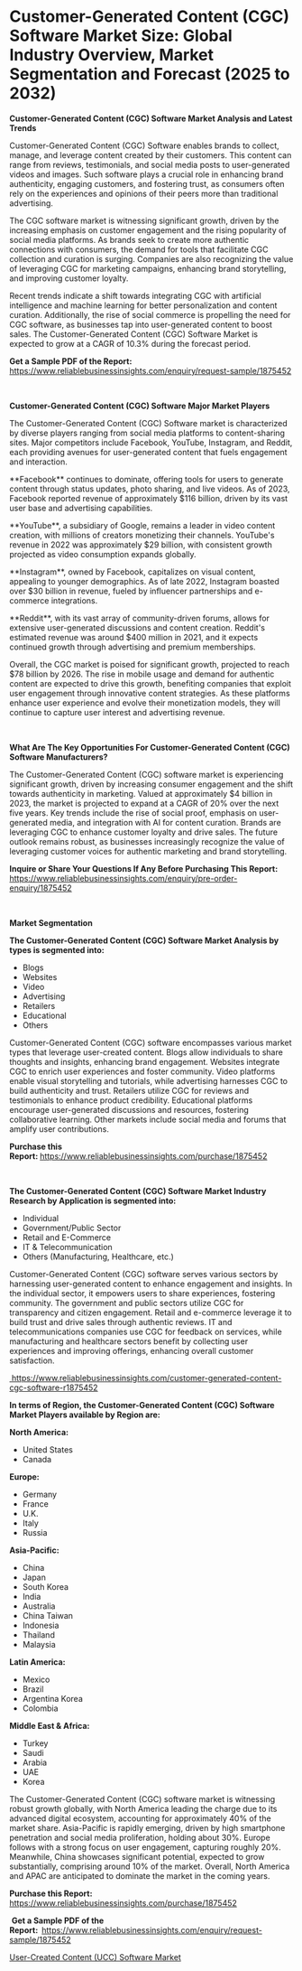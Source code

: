 <p><h1>Customer-Generated Content (CGC) Software Market Size: Global Industry Overview, Market Segmentation and Forecast (2025 to 2032)</h1></p><p><strong>Customer-Generated Content (CGC) Software Market Analysis and Latest Trends</strong></p>
<p><p>Customer-Generated Content (CGC) Software enables brands to collect, manage, and leverage content created by their customers. This content can range from reviews, testimonials, and social media posts to user-generated videos and images. Such software plays a crucial role in enhancing brand authenticity, engaging customers, and fostering trust, as consumers often rely on the experiences and opinions of their peers more than traditional advertising.</p><p>The CGC software market is witnessing significant growth, driven by the increasing emphasis on customer engagement and the rising popularity of social media platforms. As brands seek to create more authentic connections with consumers, the demand for tools that facilitate CGC collection and curation is surging. Companies are also recognizing the value of leveraging CGC for marketing campaigns, enhancing brand storytelling, and improving customer loyalty.</p><p>Recent trends indicate a shift towards integrating CGC with artificial intelligence and machine learning for better personalization and content curation. Additionally, the rise of social commerce is propelling the need for CGC software, as businesses tap into user-generated content to boost sales. The Customer-Generated Content (CGC) Software Market is expected to grow at a CAGR of 10.3% during the forecast period.</p></p>
<p><strong>Get a Sample PDF of the Report:&nbsp;</strong> <a href="https://www.reliablebusinessinsights.com/enquiry/request-sample/1875452?utm_campaign=63&utm_medium=2&utm_source=Github&utm_content=ia&utm_term=12012025&utm_id=customer-generated-content-cgc-software">https://www.reliablebusinessinsights.com/enquiry/request-sample/1875452</a></p>
<p>&nbsp;</p>
<p><strong>Customer-Generated Content (CGC) Software Major Market Players</strong></p>
<p><p>The Customer-Generated Content (CGC) Software market is characterized by diverse players ranging from social media platforms to content-sharing sites. Major competitors include Facebook, YouTube, Instagram, and Reddit, each providing avenues for user-generated content that fuels engagement and interaction.</p><p>**Facebook** continues to dominate, offering tools for users to generate content through status updates, photo sharing, and live videos. As of 2023, Facebook reported revenue of approximately $116 billion, driven by its vast user base and advertising capabilities.</p><p>**YouTube**, a subsidiary of Google, remains a leader in video content creation, with millions of creators monetizing their channels. YouTube's revenue in 2022 was approximately $29 billion, with consistent growth projected as video consumption expands globally.</p><p>**Instagram**, owned by Facebook, capitalizes on visual content, appealing to younger demographics. As of late 2022, Instagram boasted over $30 billion in revenue, fueled by influencer partnerships and e-commerce integrations.</p><p>**Reddit**, with its vast array of community-driven forums, allows for extensive user-generated discussions and content creation. Reddit's estimated revenue was around $400 million in 2021, and it expects continued growth through advertising and premium memberships.</p><p>Overall, the CGC market is poised for significant growth, projected to reach $78 billion by 2026. The rise in mobile usage and demand for authentic content are expected to drive this growth, benefiting companies that exploit user engagement through innovative content strategies. As these platforms enhance user experience and evolve their monetization models, they will continue to capture user interest and advertising revenue.</p></p>
<p>&nbsp;</p>
<p><strong>What Are The Key Opportunities For Customer-Generated Content (CGC) Software Manufacturers?</strong></p>
<p><p>The Customer-Generated Content (CGC) software market is experiencing significant growth, driven by increasing consumer engagement and the shift towards authenticity in marketing. Valued at approximately $4 billion in 2023, the market is projected to expand at a CAGR of 20% over the next five years. Key trends include the rise of social proof, emphasis on user-generated media, and integration with AI for content curation. Brands are leveraging CGC to enhance customer loyalty and drive sales. The future outlook remains robust, as businesses increasingly recognize the value of leveraging customer voices for authentic marketing and brand storytelling.</p></p>
<p><strong>Inquire or Share Your Questions If Any Before Purchasing This Report:</strong> <a href="https://www.reliablebusinessinsights.com/enquiry/pre-order-enquiry/1875452?utm_campaign=63&utm_medium=2&utm_source=Github&utm_content=ia&utm_term=12012025&utm_id=customer-generated-content-cgc-software">https://www.reliablebusinessinsights.com/enquiry/pre-order-enquiry/1875452</a></p>
<p>&nbsp;</p>
<p><strong>Market Segmentation</strong></p>
<p><strong>The Customer-Generated Content (CGC) Software Market Analysis by types is segmented into:</strong></p>
<p><ul><li>Blogs</li><li>Websites</li><li>Video</li><li>Advertising</li><li>Retailers</li><li>Educational</li><li>Others</li></ul></p>
<p><p>Customer-Generated Content (CGC) software encompasses various market types that leverage user-created content. Blogs allow individuals to share thoughts and insights, enhancing brand engagement. Websites integrate CGC to enrich user experiences and foster community. Video platforms enable visual storytelling and tutorials, while advertising harnesses CGC to build authenticity and trust. Retailers utilize CGC for reviews and testimonials to enhance product credibility. Educational platforms encourage user-generated discussions and resources, fostering collaborative learning. Other markets include social media and forums that amplify user contributions.</p></p>
<p><strong>Purchase this Report:&nbsp;</strong><a href="https://www.reliablebusinessinsights.com/purchase/1875452?utm_campaign=63&utm_medium=2&utm_source=Github&utm_content=ia&utm_term=12012025&utm_id=customer-generated-content-cgc-software">https://www.reliablebusinessinsights.com/purchase/1875452</a></p>
<p>&nbsp;</p>
<p><strong>The Customer-Generated Content (CGC) Software Market Industry Research by Application is segmented into:</strong></p>
<p><ul><li>Individual</li><li>Government/Public Sector</li><li>Retail and E-Commerce</li><li>IT & Telecommunication</li><li>Others (Manufacturing, Healthcare, etc.)</li></ul></p>
<p><p>Customer-Generated Content (CGC) software serves various sectors by harnessing user-generated content to enhance engagement and insights. In the individual sector, it empowers users to share experiences, fostering community. The government and public sectors utilize CGC for transparency and citizen engagement. Retail and e-commerce leverage it to build trust and drive sales through authentic reviews. IT and telecommunications companies use CGC for feedback on services, while manufacturing and healthcare sectors benefit by collecting user experiences and improving offerings, enhancing overall customer satisfaction.</p></p>
<p><a href="https://www.reliablebusinessinsights.com/customer-generated-content-cgc-software-r1875452?utm_campaign=63&utm_medium=2&utm_source=Github&utm_content=ia&utm_term=12012025&utm_id=customer-generated-content-cgc-software">&nbsp;https://www.reliablebusinessinsights.com/customer-generated-content-cgc-software-r1875452</a></p>
<p><strong>In terms of Region, the Customer-Generated Content (CGC) Software Market Players available by Region are:</strong></p>
<p>
    <p> <strong> North America: </strong>
        <ul>
            <li>United States</li>
            <li>Canada</li>
        </ul>
        </p> 
    <p> <strong> Europe: </strong>
        <ul>
            <li>Germany</li>
            <li>France</li>
            <li>U.K.</li>
            <li>Italy</li>
            <li>Russia</li>
        </ul>
        </p> 
    <p> <strong> Asia-Pacific: </strong>
        <ul>
            <li>China</li>
            <li>Japan</li>
            <li>South Korea</li>
            <li>India</li>
            <li>Australia</li>
            <li>China Taiwan</li>
            <li>Indonesia</li>
            <li>Thailand</li>
            <li>Malaysia</li>
        </ul>
        </p> 
    <p> <strong> Latin America: </strong>
        <ul>
            <li>Mexico</li>
            <li>Brazil</li>
            <li>Argentina Korea</li>
            <li>Colombia</li>
        </ul>
        </p> 
    <p> <strong> Middle East & Africa: </strong>
        <ul>
            <li>Turkey</li>
            <li>Saudi</li>
            <li>Arabia</li>
            <li>UAE</li>
            <li>Korea</li>
        </ul>
    </p>
    </p>
<p><p>The Customer-Generated Content (CGC) software market is witnessing robust growth globally, with North America leading the charge due to its advanced digital ecosystem, accounting for approximately 40% of the market share. Asia-Pacific is rapidly emerging, driven by high smartphone penetration and social media proliferation, holding about 30%. Europe follows with a strong focus on user engagement, capturing roughly 20%. Meanwhile, China showcases significant potential, expected to grow substantially, comprising around 10% of the market. Overall, North America and APAC are anticipated to dominate the market in the coming years.</p></p>
<p><strong>Purchase this Report: </strong><a href="https://www.reliablebusinessinsights.com/purchase/1875452?utm_campaign=63&utm_medium=2&utm_source=Github&utm_content=ia&utm_term=12012025&utm_id=customer-generated-content-cgc-software">https://www.reliablebusinessinsights.com/purchase/1875452</a></p>
<p>&nbsp;<strong>Get a Sample PDF of the Report:&nbsp;&nbsp;</strong><a href="https://www.reliablebusinessinsights.com/enquiry/request-sample/1875452?utm_campaign=63&utm_medium=2&utm_source=Github&utm_content=ia&utm_term=12012025&utm_id=customer-generated-content-cgc-software">https://www.reliablebusinessinsights.com/enquiry/request-sample/1875452</a></p>
<p><strong></strong></p>
<p><p><a href="https://github.com/barnickclara79/Market-Research-Report-List-1/blob/main/user-created-content-ucc-software-market.md?utm_campaign=63&utm_medium=2&utm_source=Github&utm_content=ia&utm_term=12012025&utm_id=customer-generated-content-cgc-software">User-Created Content (UCC) Software Market</a></p></p>